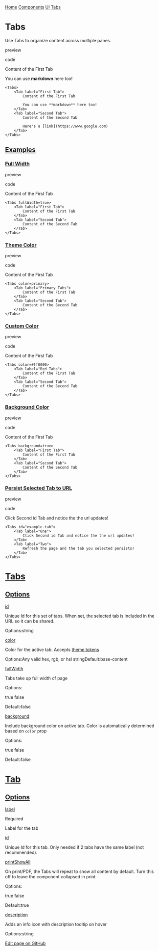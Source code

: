 [Home](https://docs.evidence.dev/) [Components](https://docs.evidence.dev/components) [UI](https://docs.evidence.dev/components/ui) [Tabs](https://docs.evidence.dev/components/ui/tabs)

# Tabs

Use Tabs to organize content across multiple panes.

preview

code

Content of the First Tab

You can use **markdown** here too!

```text-sm markdown
<Tabs>
    <Tab label="First Tab">
        Content of the First Tab

        You can use **markdown** here too!
    </Tab>
    <Tab label="Second Tab">
        Content of the Second Tab

        Here's a [link](https://www.google.com)
    </Tab>
</Tabs>
```

## [Examples](https://docs.evidence.dev/components/ui/tabs?example-tab=One\#examples)

### [Full Width](https://docs.evidence.dev/components/ui/tabs?example-tab=One\#full-width)

preview

code

Content of the First Tab

```text-sm markdown
<Tabs fullWidth=true>
    <Tab label="First Tab">
        Content of the First Tab
    </Tab>
    <Tab label="Second Tab">
        Content of the Second Tab
    </Tab>
</Tabs>
```

### [Theme Color](https://docs.evidence.dev/components/ui/tabs?example-tab=One\#theme-color)

preview

code

Content of the First Tab

```text-sm markdown
<Tabs color=primary>
    <Tab label="Primary Tabs">
        Content of the First Tab
    </Tab>
    <Tab label="Second Tab">
        Content of the Second Tab
    </Tab>
</Tabs>
```

### [Custom Color](https://docs.evidence.dev/components/ui/tabs?example-tab=One\#custom-color)

preview

code

Content of the First Tab

```text-sm markdown
<Tabs color=#ff0000>
    <Tab label="Red Tabs">
        Content of the First Tab
    </Tab>
    <Tab label="Second Tab">
        Content of the Second Tab
    </Tab>
</Tabs>
```

### [Background Color](https://docs.evidence.dev/components/ui/tabs?example-tab=One\#background-color)

preview

code

Content of the First Tab

```text-sm markdown
<Tabs background=true>
    <Tab label="First Tab">
        Content of the First Tab
    </Tab>
    <Tab label="Second Tab">
        Content of the Second Tab
    </Tab>
</Tabs>
```

### [Persist Selected Tab to URL](https://docs.evidence.dev/components/ui/tabs?example-tab=One\#persist-selected-tab-to-url)

preview

code

Click Second id Tab and notice the the url updates!

```text-sm markdown
<Tabs id="example-tab">
    <Tab label="One">
        Click Second id Tab and notice the the url updates!
    </Tab>
    <Tab label="Two">
        Refresh the page and the tab you selected persists!
    </Tab>
</Tabs>
```

# [Tabs](https://docs.evidence.dev/components/ui/tabs?example-tab=One\#tabs)

## [Options](https://docs.evidence.dev/components/ui/tabs?example-tab=One\#options)

[id](https://docs.evidence.dev/components/ui/tabs?example-tab=One#props-id)

Unique Id for this set of tabs. When set, the selected tab is included in the URL so it can be shared.

Options:string

[color](https://docs.evidence.dev/components/ui/tabs?example-tab=One#props-color)

Color for the active tab. Accepts [theme tokens](https://docs.evidence.dev/core-concepts/themes#colors)

Options:Any valid hex, rgb, or hsl stringDefault:base-content

[fullWidth](https://docs.evidence.dev/components/ui/tabs?example-tab=One#props-fullWidth)

Tabs take up full width of page

Options:

true false

Default:false

[background](https://docs.evidence.dev/components/ui/tabs?example-tab=One#props-background)

Include background color on active tab. Color is automatically determined based on `color` prop

Options:

true false

Default:false

# [Tab](https://docs.evidence.dev/components/ui/tabs?example-tab=One\#tab)

## [Options](https://docs.evidence.dev/components/ui/tabs?example-tab=One\#options-1)

[label](https://docs.evidence.dev/components/ui/tabs?example-tab=One#props-label)

Required

Label for the tab

[id](https://docs.evidence.dev/components/ui/tabs?example-tab=One#props-id-2)

Unique Id for this tab. Only needed if 2 tabs have the same label (not recommended).

[printShowAll](https://docs.evidence.dev/components/ui/tabs?example-tab=One#props-printShowAll)

On print/PDF, the Tabs will repeat to show all content by default. Turn this off to leave the component collapsed in print.

Options:

true false

Default:true

[description](https://docs.evidence.dev/components/ui/tabs?example-tab=One#props-description)

Adds an info icon with description tooltip on hover

Options:string

[Edit page on GitHub](https://github.com/evidence-dev/evidence/edit/next/sites/docs/pages/components/ui/tabs/index.md)